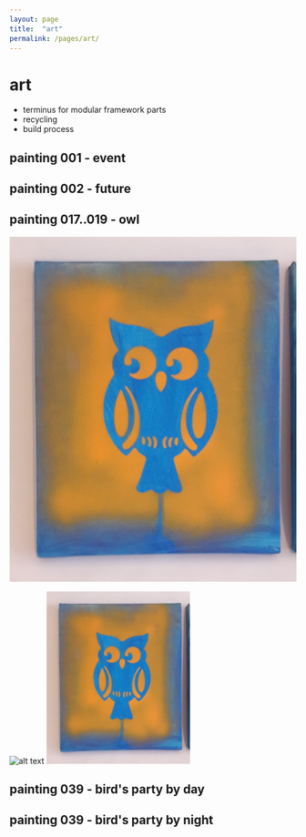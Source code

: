 ```yaml
---
layout: page
title:  "art"
permalink: /pages/art/
---
```


# art

- terminus for modular framework parts
- recycling
- build process

## painting 001 - event


## painting 002 - future


## painting 017..019 - owl
![painting no 17](../images/17.jpg)

<img src="url" alt="alt text" width="whatever" height="whatever">

<img src="../images/17.jpg" width="50%">

## painting 039 - bird's party by day

## painting 039 - bird's party by night